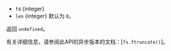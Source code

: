<!-- YAML
added: v0.8.6
-->

* `fd` {integer}
* `len` {integer} 默认为 `0`。

返回 `undefined`。

有关详细信息，请参阅此API的异步版本的文档：[`fs.ftruncate()`]。

